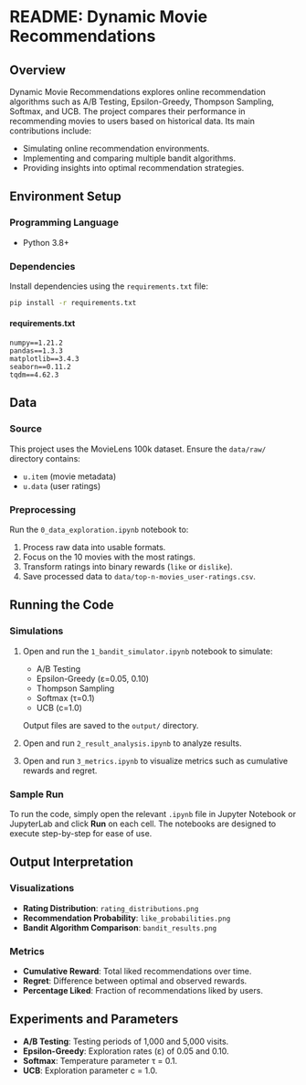 # README: Dynamic Movie Recommendations

## Overview
Dynamic Movie Recommendations explores online recommendation algorithms such as A/B Testing, Epsilon-Greedy, Thompson Sampling, Softmax, and UCB. The project compares their performance in recommending movies to users based on historical data. Its main contributions include:

- Simulating online recommendation environments.
- Implementing and comparing multiple bandit algorithms.
- Providing insights into optimal recommendation strategies.

## Environment Setup

### Programming Language
- Python 3.8+

### Dependencies
Install dependencies using the `requirements.txt` file:
```bash
pip install -r requirements.txt
```
#### requirements.txt
```
numpy==1.21.2
pandas==1.3.3
matplotlib==3.4.3
seaborn==0.11.2
tqdm==4.62.3
```

## Data

### Source
This project uses the MovieLens 100k dataset. Ensure the `data/raw/` directory contains:
- `u.item` (movie metadata)
- `u.data` (user ratings)

### Preprocessing
Run the `0_data_exploration.ipynb` notebook to:
1. Process raw data into usable formats.
2. Focus on the 10 movies with the most ratings.
3. Transform ratings into binary rewards (`like` or `dislike`).
4. Save processed data to `data/top-n-movies_user-ratings.csv`.

## Running the Code

### Simulations
1. Open and run the `1_bandit_simulator.ipynb` notebook to simulate:
   - A/B Testing
   - Epsilon-Greedy (ε=0.05, 0.10)
   - Thompson Sampling
   - Softmax (τ=0.1)
   - UCB (c=1.0)

   Output files are saved to the `output/` directory.

2. Open and run `2_result_analysis.ipynb` to analyze results.
3. Open and run `3_metrics.ipynb` to visualize metrics such as cumulative rewards and regret.

### Sample Run
To run the code, simply open the relevant `.ipynb` file in Jupyter Notebook or JupyterLab and click **Run** on each cell. The notebooks are designed to execute step-by-step for ease of use.

## Output Interpretation

### Visualizations
- **Rating Distribution**: `rating_distributions.png`
- **Recommendation Probability**: `like_probabilities.png`
- **Bandit Algorithm Comparison**: `bandit_results.png`

### Metrics
- **Cumulative Reward**: Total liked recommendations over time.
- **Regret**: Difference between optimal and observed rewards.
- **Percentage Liked**: Fraction of recommendations liked by users.

## Experiments and Parameters
- **A/B Testing**: Testing periods of 1,000 and 5,000 visits.
- **Epsilon-Greedy**: Exploration rates (ε) of 0.05 and 0.10.
- **Softmax**: Temperature parameter τ = 0.1.
- **UCB**: Exploration parameter c = 1.0.